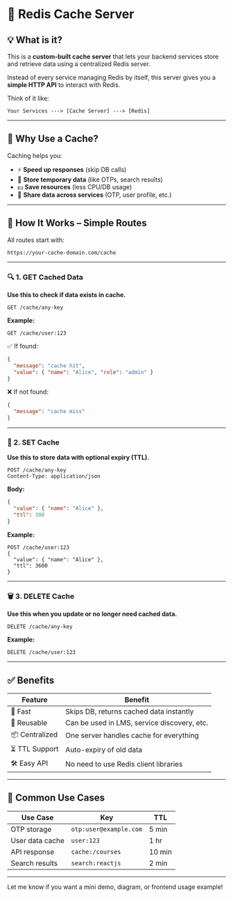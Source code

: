 # 🧠 Redis Cache Server

## 💡 What is it?

This is a **custom-built cache server** that lets your backend services store and retrieve data using a centralized Redis server.

Instead of every service managing Redis by itself, this server gives you a **simple HTTP API** to interact with Redis.

Think of it like:

```
Your Services ---> [Cache Server] ---> [Redis]
```

---

## 📘 Why Use a Cache?

Caching helps you:

- ⚡ **Speed up responses** (skip DB calls)
- 🧠 **Store temporary data** (like OTPs, search results)
- 💵 **Save resources** (less CPU/DB usage)
- 🔁 **Share data across services** (OTP, user profile, etc.)

---

## 🚀 How It Works – Simple Routes

All routes start with:

```
https://your-cache-domain.com/cache
```

---

### 🔍 1. GET Cached Data

**Use this to check if data exists in cache.**

```http
GET /cache/any-key
```

**Example:**

```http
GET /cache/user:123
```

✅ If found:

```json
{
  "message": "cache hit",
  "value": { "name": "Alice", "role": "admin" }
}
```

❌ If not found:

```json
{
  "message": "cache miss"
}
```

---

### 💾 2. SET Cache

**Use this to store data with optional expiry (TTL).**

```http
POST /cache/any-key
Content-Type: application/json
```

**Body:**

```json
{
  "value": { "name": "Alice" },
  "ttl": 300
}
```

**Example:**

```http
POST /cache/user:123
{
  "value": { "name": "Alice" },
  "ttl": 3600
}
```

---

### 🗑️ 3. DELETE Cache

**Use this when you update or no longer need cached data.**

```http
DELETE /cache/any-key
```

**Example:**

```http
DELETE /cache/user:123
```
---

## ✅ Benefits

| Feature | Benefit |
|--------|---------|
| 🚀 Fast | Skips DB, returns cached data instantly |
| 🔁 Reusable | Can be used in LMS, service discovery, etc. |
| 📦 Centralized | One server handles cache for everything |
| ⏳ TTL Support | Auto-expiry of old data |
| 🛠️ Easy API | No need to use Redis client libraries |

---

## 🧠 Common Use Cases

| Use Case | Key | TTL |
|----------|-----|-----|
| OTP storage | `otp:user@example.com` | 5 min |
| User data cache | `user:123` | 1 hr |
| API response | `cache:/courses` | 10 min |
| Search results | `search:reactjs` | 2 min |

---

Let me know if you want a mini demo, diagram, or frontend usage example!
